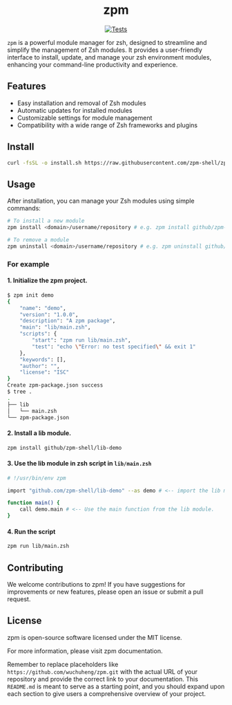 <h1 align="center">zpm</h1>

<p align="center">
    <a rel="Test" href="https://github.com/wuchuheng/zpm/actions/workflows/test.yaml">
        <img alt="Tests" src="https://github.com/wuchuheng/zpm/actions/workflows/test.yaml/badge.svg" />
    </a>
</p>

`zpm` is a powerful module manager for zsh, designed to streamline and simplify the management of Zsh modules. It provides a user-friendly interface to install, update, and manage your zsh environment modules, enhancing your command-line productivity and experience.


## Features

- Easy installation and removal of Zsh modules
- Automatic updates for installed modules
- Customizable settings for module management
- Compatibility with a wide range of Zsh frameworks and plugins

## Install

```sh
curl -fsSL -o install.sh https://raw.githubusercontent.com/zpm-shell/zpm/0.1.8/install.sh && source install.sh
```

## Usage
After installation, you can manage your Zsh modules using simple commands:
```sh
# To install a new module
zpm install <domain>/username/repository # e.g. zpm install github/zpm-shell/lib-demo

# To remove a module
zpm uninstall <domain>/username/repository # e.g. zpm uninstall github/zpm-shell/lib-demo
```

### For example
#### 1. Initialize the zpm project.

```sh
$ zpm init demo
{
    "name": "demo",
    "version": "1.0.0",
    "description": "A zpm package",
    "main": "lib/main.zsh",
    "scripts": {
        "start": "zpm run lib/main.zsh",
        "test": "echo \"Error: no test specified\" && exit 1"
    },
    "keywords": [],
    "author": "",
    "license": "ISC"
}
Create zpm-package.json success
$ tree .
.
├── lib
│   └── main.zsh
└── zpm-package.json
```

#### 2. Install a lib module.

```sh
zpm install github/zpm-shell/lib-demo
```

#### 3. Use the lib module in zsh script in `lib/main.zsh`
```sh
# !/usr/bin/env zpm

import "github.com/zpm-shell/lib-demo" --as demo # <-- import the lib module.

function main() {
    call demo.main # <-- Use the main function from the lib module.
}

```

#### 4. Run the script
```sh
zpm run lib/main.zsh
```

## Contributing

We welcome contributions to zpm! If you have suggestions for improvements or new features, please open an issue or submit a pull request.

## License
zpm is open-source software licensed under the MIT license.

For more information, please visit zpm documentation.

Remember to replace placeholders like `https://github.com/wuchuheng/zpm.git` with the actual URL of your repository and provide the correct link to your documentation. This `README.md` is meant to serve as a starting point, and you should expand upon each section to give users a comprehensive overview of your project.



